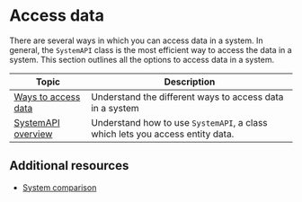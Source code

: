 # Access data

There are several ways in which you can access data in a system. In general, the `SystemAPI` class is the most efficient way to access the data in a system. This section outlines all the options to access data in a system.

|**Topic**|**Description**|
|---|---|
|[Ways to access data](systems-access-data-intro.md)|Understand the different ways to access data in a system|
|[SystemAPI overview](systems-systemapi.md)|Understand how to use `SystemAPI`, a class which lets you access entity data.|

## Additional resources

* [System comparison](systems-comparison.md)